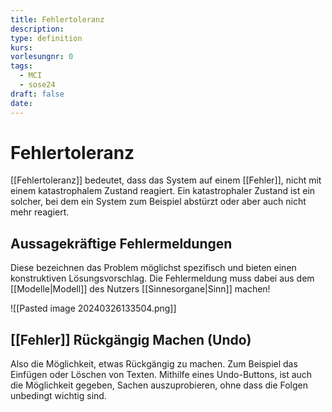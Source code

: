 ```yaml
---
title: Fehlertoleranz
description: 
type: definition
kurs: 
vorlesungnr: 0
tags:
  - MCI
  - sose24
draft: false
date:
---
```


# Fehlertoleranz

[[Fehlertoleranz]] bedeutet, dass das System auf einem [[Fehler]], nicht mit einem katastrophalem Zustand reagiert. Ein katastrophaler Zustand ist ein solcher, bei dem ein System zum Beispiel abstürzt oder aber auch nicht mehr reagiert.

## Aussagekräftige Fehlermeldungen

Diese bezeichnen das Problem möglichst spezifisch und bieten einen konstruktiven Lösungsvorschlag. Die Fehlermeldung muss dabei aus dem [[Modelle|Modell]] des Nutzers [[Sinnesorgane|Sinn]] machen!

![[Pasted image 20240326133504.png]]

## [[Fehler]] Rückgängig Machen (Undo)

Also die Möglichkeit, etwas Rückgängig zu machen. Zum Beispiel das Einfügen oder Löschen von Texten. Mithilfe eines Undo-Buttons, ist auch die Möglichkeit gegeben, Sachen auszuprobieren, ohne dass die Folgen unbedingt wichtig sind. 